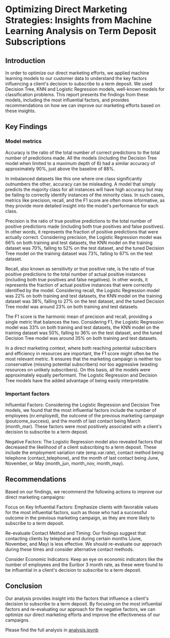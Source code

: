 # Optimizing Direct Marketing Strategies: Insights from Machine Learning Analysis on Term Deposit Subscriptions

## Introduction

In order to optimize our direct marketing efforts, we applied machine learning models to our customer data to understand the key factors influencing a client's decision to subscribe to a term deposit. We used Decision Tree, KNN and Logistic Regression models, well-known models for classification problems. This report presents the findings from these models, including the most influential factors, and provides recommendations on how we can improve our marketing efforts based on these insights.

## Key Findings

### Model metrics

Accuracy is the ratio of the total number of correct predictions to the total number of predictions made. All the models (including the Decision Tree model when limited to a maximum depth of 6) had a similar accuracy of approximately 90%, just above the baseline of 88%.

In imbalanced datasets like this one where one class significantly outnumbers the other, accuracy can be misleading. A model that simply predicts the majority class for all instances will have high accuracy but may be failing to correctly identify instances of the minority class. In such cases, metrics like precision, recall, and the F1 score are often more informative, as they provide more detailed insight into the model's performance for each class.

Precision is the ratio of true positive predictions to the total number of positive predictions made (including both true positives and false positives). In other words, it represents the fraction of positive predictions that were actually correct. Considering precision, the Logistic Regression model was 66% on both training and test datasets, the KNN model on the training dataset was 70%, falling to 52% on the test dataset, and the tuned Decision Tree model on the training dataset was 73%, falling to 67% on the test dataset.

Recall, also known as sensitivity or true positive rate, is the ratio of true positive predictions to the total number of actual positive instances (including both true positives and false negatives). In other words, it represents the fraction of actual positive instances that were correctly identified by the model. Considering recall, the Logistic Regression model was 22% on both training and test datasets, the KNN model on the training dataset was 38%, falling to 27% on the test dataset, and the tuned Decision Tree model was around 23% on both training and test datasets.

The F1 score is the harmonic mean of precision and recall, providing a single metric that balances the two. Considering F1, the Logistic Regression model was 33% on both training and test datasets, the KNN model on the training dataset was 50%, falling to 36% on the test dataset, and the tuned Decision Tree model was around 35% on both training and test datasets.

In a direct marketing context, where both reaching potential subscribers and efficiency in resources are important, the F1 score might often be the most relevant metric. It ensures that the marketing campaign is neither too conservative (missing potential subscribers) nor too aggressive (wasting resources on unlikely subscribers). On this basis, all the models were approximately equally performant. The Logistic Regression and Decision Tree models have the added advantage of being easily interpretable.

### Important factors

Influential Factors: Considering the Logistic Regression and Decision Tree models, we found that the most influential factors include the number of employees (nr.employed), the outcome of the previous marketing campaign (poutcome_success), and the month of last contact being March (month_mar). These factors were most positively associated with a client's decision to subscribe to a term deposit.

Negative Factors: The Logistic Regression model also revealed factors that decreased the likelihood of a client subscribing to a term deposit. These include the employment variation rate (emp.var.rate), contact method being telephone (contact_telephone), and the month of last contact being June, November, or May (month_jun, month_nov, month_may).

## Recommendations

Based on our findings, we recommend the following actions to improve our direct marketing campaigns:

Focus on Key Influential Factors: Emphasize clients with favorable values for the most influential factors, such as those who had a successful outcome in the previous marketing campaign, as they are more likely to subscribe to a term deposit.

Re-evaluate Contact Method and Timing: Our findings suggest that contacting clients by telephone and during certain months (June, November, and May) is less effective. We should re-evaluate our approach during these times and consider alternative contact methods.

Consider Economic Indicators: Keep an eye on economic indicators like the number of employees and the Euribor 3 month rate, as these were found to be influential in a client's decision to subscribe to a term deposit.

## Conclusion

Our analysis provides insight into the factors that influence a client's decision to subscribe to a term deposit. By focusing on the most influential factors and re-evaluating our approach for the negative factors, we can optimize our direct marketing efforts and improve the effectiveness of our campaigns.

Please find the full analysis in [analysis.ipynb](analysis.ipynb)
